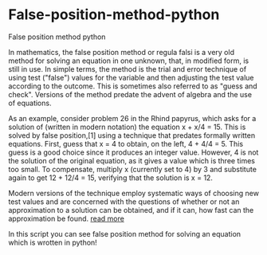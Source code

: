 # False-position-method-python
False position method python

In mathematics, the false position method or regula falsi is a very old method for solving an equation in one unknown, that, in modified form, is still in use. In simple terms, the method is the trial and error technique of using test ("false") values for the variable and then adjusting the test value according to the outcome. This is sometimes also referred to as "guess and check". Versions of the method predate the advent of algebra and the use of equations.

As an example, consider problem 26 in the Rhind papyrus, which asks for a solution of (written in modern notation) the equation x + x/4 = 15. This is solved by false position,[1] using a technique that predates formally written equations. First, guess that x = 4 to obtain, on the left, 4 + 4/4 = 5. This guess is a good choice since it produces an integer value. However, 4 is not the solution of the original equation, as it gives a value which is three times too small. To compensate, multiply x (currently set to 4) by 3 and substitute again to get 12 + 12/4 = 15, verifying that the solution is x = 12.

Modern versions of the technique employ systematic ways of choosing new test values and are concerned with the questions of whether or not an approximation to a solution can be obtained, and if it can, how fast can the approximation be found.
<a href="https://en.wikipedia.org/wiki/False_position_method" target="_blank">read more</a>
<br>

In this script you can see false position method for solving an equation which is wrotten in python!
